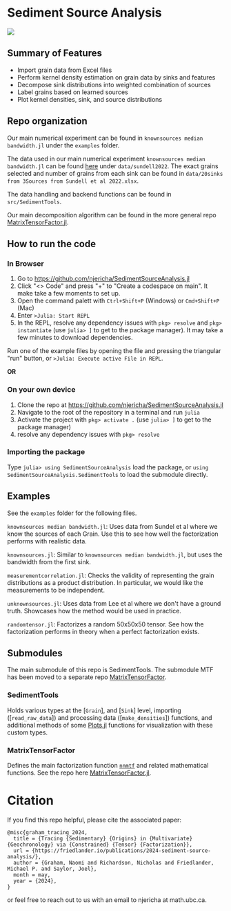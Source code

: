 # Sediment Source Analysis

<!---
comment text
[![](https://img.shields.io/badge/docs-stable-blue.svg)](https://njericha.github.io/SedimentSourceAnalysis.jl/stable)



GitHub Actions : [![Build Status](https://github.com/JuliaLang/Example.jl/workflows/CI/badge.svg)](https://github.com/njericha/Sediment-Source-Analysis/actions?query=workflow%3ACI+branch%3Amaster)

AppVeyor: [![Build Status](https://ci.appveyor.com/api/projects/status/github/JuliaLang/Example.jl?branch=master&svg=true)](https://ci.appveyor.com/project/tkelman/example-jl/branch/master)

[![Coverage Status](https://coveralls.io/repos/JuliaLang/Example.jl/badge.svg?branch=master)](https://coveralls.io/r/JuliaLang/Example.jl?branch=master)
[![codecov.io](http://codecov.io/github/JuliaLang/Example.jl/coverage.svg?branch=master)](http://codecov.io/github/JuliaLang/Example.jl?branch=master)
--->

[![](https://img.shields.io/badge/docs-dev-blue.svg)](https://njericha.github.io/Sediment-Source-Analysis.jl/dev/)

## Summary of Features
- Import grain data from Excel files
- Perform kernel density estimation on grain data by sinks and features
- Decompose sink distributions into weighted combination of sources
- Label grains based on learned sources
- Plot kernel densities, sink, and source distributions

## Repo organization

Our main numerical experiment can be found in `knownsources median bandwidth.jl` under the `examples` folder.

The data used in our main numerical experiment `knownsources median bandwidth.jl` can be found [here](https://github.com/njericha/SedimentSourceAnalysis.jl/tree/main/data/sundell2022) under `data/sundell2022`. The exact grains selected and number of grains from each sink can be found in `data/20sinks from 3Sources from Sundell et al 2022.xlsx`.

The data handling and backend functions can be found in `src/SedimentTools`.

Our main decomposition algorithm can be found in the more general repo [MatrixTensorFactor.jl](https://github.com/MPF-Optimization-Laboratory/MatrixTensorFactor.jl).


## How to run the code

### In Browser
1. Go to https://github.com/njericha/SedimentSourceAnalysis.jl
2. Click "<> Code" and press "+" to "Create a codespace on main". It make take a few moments to set up.
3. Open the command palett with `Ctrl+Shift+P` (Windows) or `Cmd+Shift+P` (Mac)
4. Enter `>Julia: Start REPL`
5. In the REPL, resolve any dependency issues with `pkg> resolve` and `pkg> instantiate` (use `julia> ]` to get to the package manager). It may take a few minutes to download dependencies.

Run one of the example files by opening the file and pressing the triangular "run" button, or `>Julia: Execute active File in REPL`.

**OR**
### On your own device
1. Clone the repo at https://github.com/njericha/SedimentSourceAnalysis.jl
2. Navigate to the root of the repository in a terminal and run `julia`
3. Activate the project with `pkg> activate .` (use `julia> ]` to get to the package manager)
4. resolve any dependency issues with `pkg> resolve`

### Importing the package
Type `julia> using SedimentSourceAnalysis` load the package, or `using SedimentSourceAnalysis.SedimentTools` to load the submodule directly.

## Examples
See the `examples` folder for the following files.

`knownsources median bandwidth.jl`: Uses data from Sundel et al where we know the sources of each Grain. Use this to see how well the factorization performs with realistic data.

`knownsources.jl`: Similar to `knownsources median bandwidth.jl`, but uses the bandwidth from the first sink.

`measurementcorrelation.jl`: Checks the validity of representing the grain distributions as a product distribution. In particular, we would like the measurements to be independent.

`unknownsources.jl`: Uses data from Lee et al where we don't have a ground truth. Showcases how the method would be used in practice.

`randomtensor.jl`: Factorizes a random 50x50x50 tensor. See how the factorization performs in theory when a perfect factorization exists.

## Submodules
The main submodule of this repo is SedimentTools. The submodule MTF has been moved to a separate repo [MatrixTensorFactor](https://github.com/MPF-Optimization-Laboratory/MatrixTensorFactor.jl).

### SedimentTools
Holds various types at the [`Grain`], and [`Sink`] level, importing ([`read_raw_data`]) and processing data ([`make_densities`]) functions, and additional methods of some [Plots.jl](https://docs.juliaplots.org/stable/) functions for visualization with these custom types.

### MatrixTensorFactor
Defines the main factorization function [`nnmtf`](@ref) and related mathematical functions. See the repo here [MatrixTensorFactor.jl](https://github.com/MPF-Optimization-Laboratory/MatrixTensorFactor.jl).

# Citation

If you find this repo helpful, please cite the associated paper:

```
@misc{graham_tracing_2024,
  title = {Tracing {Sedimentary} {Origins} in {Multivariate} {Geochronology} via {Constrained} {Tensor} {Factorization}},
  url = {https://friedlander.io/publications/2024-sediment-source-analysis/},
  author = {Graham, Naomi and Richardson, Nicholas and Friedlander, Michael P. and Saylor, Joel},
  month = may,
  year = {2024},
}

```

or feel free to reach out to us with an email to njericha at math.ubc.ca.

